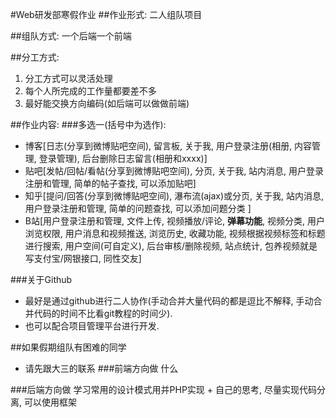 #Web研发部寒假作业
##作业形式:
二人组队项目

##组队方式:
一个后端一个前端

##分工方式:
1. 分工方式可以灵活处理
2. 每个人所完成的工作量都要差不多
3. 最好能交换方向编码(如后端可以做做前端)

##作业内容:
###多选一(括号中为选作):
- 博客[日志(分享到微博贴吧空间), 留言板, 关于我, 用户登录注册(相册, 内容管理, 登录管理), 后台删除日志留言(相册和xxxx)]
- 贴吧[发帖/回帖/看帖(分享到微博贴吧空间), 分页, 关于我, 站内消息, 用户登录注册和管理, 简单的帖子查找, 可以添加贴吧]
- 知乎[提问/回答(分享到微博贴吧空间), 瀑布流(ajax)或分页, 关于我, 站内消息, 用户登录注册和管理, 简单的问题查找, 可以添加问题分类 ]
- B站[用户登录注册和管理, 文件上传, 视频播放/评论, **弹幕功能**, 视频分类, 用户浏览权限, 用户消息和视频推送, 浏览历史, 收藏功能,  视频根据视频标签和标题进行搜索, 用户空间(可自定义), 后台审核/删除视频, 站点统计, 包养视频就是写支付宝/网银接口, 同性交友]

###关于Github
- 最好是通过github进行二人协作(手动合并大量代码的都是逗比不解释, 手动合并代码的时间不比看git教程的时间少).
- 也可以配合项目管理平台进行开发.

##如果假期组队有困难的同学
- 请先跟大三的联系
###前端方向做
什么

###后端方向做
学习常用的设计模式用并PHP实现 + 自己的思考, 尽量实现代码分离, 可以使用框架
